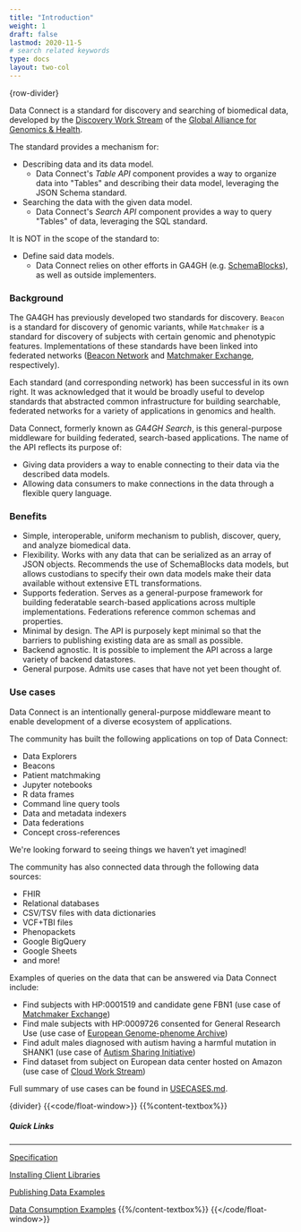 ```yaml
---
title: "Introduction"
weight: 1
draft: false
lastmod: 2020-11-5
# search related keywords
type: docs
layout: two-col
---
```

{row-divider}

Data Connect is a standard for discovery and searching of biomedical data, developed by the [Discovery Work Stream](https://github.com/ga4gh-discovery/ga4gh-discovery.github.io) of the [Global Alliance for Genomics & Health](http://ga4gh.org).

The standard provides a mechanism for:

- Describing data and its data model.
    - Data Connect's _Table API_ component provides a way to organize data into "Tables" and describing their data model, leveraging the JSON Schema standard.
- Searching the data with the given data model.
    - Data Connect's _Search API_ component provides a way to query "Tables" of data, leveraging the SQL standard.

It is NOT in the scope of the standard to:

- Define said data models.
    - Data Connect relies on other efforts in GA4GH (e.g. [SchemaBlocks](https://schemablocks.org/)), as well as outside implementers.

### Background

The GA4GH has previously developed two standards for discovery. `Beacon` is a standard for  discovery of genomic variants, while `Matchmaker` is a standard for discovery of subjects with certain genomic and phenotypic features. Implementations of these standards have been linked into federated networks ([Beacon Network](http//beacon-network.org) and [Matchmaker Exchange](http://matchmakerexchange.org), respectively).

Each standard (and corresponding network) has been successful in its own right. It was acknowledged that it would be broadly useful to develop  standards that abstracted common infrastructure for building searchable, federated networks for a variety of applications in genomics and health.

Data Connect, formerly known as _GA4GH Search_, is this general-purpose middleware for building federated, search-based applications. The name of the API reflects its purpose of:

- Giving data providers a way to enable connecting to their data via the described data models.
- Allowing data consumers to make connections in the data through a flexible query language.

### Benefits

- Simple, interoperable, uniform mechanism to publish, discover, query, and analyze biomedical data.
- Flexibility. Works with any data that can be serialized as an array of JSON objects. Recommends the use of SchemaBlocks data models, but allows custodians to specify their own data models make their data available without extensive ETL transformations.
- Supports federation. Serves as a general-purpose framework for building federatable search-based applications across multiple implementations. Federations reference common schemas and properties.
- Minimal by design. The API is purposely kept minimal so that the barriers to publishing existing data are as small as possible.
- Backend agnostic. It is possible to implement the API across a large variety of backend datastores.
- General purpose. Admits use cases that have not yet been thought of.

### Use cases

Data Connect is an intentionally general-purpose middleware meant to enable development of a diverse ecosystem of applications.

The community has built the following applications on top of Data Connect:

- Data Explorers
- Beacons
- Patient matchmaking
- Jupyter notebooks
- R data frames
- Command line query tools
- Data and metadata indexers
- Data federations
- Concept cross-references

We're looking forward to seeing things we haven’t yet imagined!

The community has also connected data through the following data sources:

- FHIR
- Relational databases
- CSV/TSV files with data dictionaries
- VCF+TBI files
- Phenopackets
- Google BigQuery
- Google Sheets
- and more!

Examples of queries on the data that can be answered via Data Connect include:

- Find subjects with HP:0001519 and candidate gene FBN1 (use case of [Matchmaker Exchange](https://www.matchmakerexchange.org/))
- Find male subjects with HP:0009726 consented for General Research Use (use case of [European Genome-phenome Archive](https://www.ebi.ac.uk/ega/home))
- Find adult males diagnosed with autism having a harmful mutation in SHANK1 (use case of [Autism Sharing Initiative](http://autismsharinginitiative.org))
- Find dataset from subject on European data center hosted on Amazon (use case of [Cloud Work Stream](https://github.com/ga4gh/wiki/wiki))

Full summary of use cases can be found in [USECASES.md](USECASES.md).

{divider}
{{<code/float-window>}}
{{%content-textbox%}}
##### Quick Links
---
[Specification](/api)

[Installing Client Libraries](/docs/getting-started/clients/)

[Publishing Data Examples](/docs/getting-started/provision-data/)

[Data Consumption Examples](/docs/getting-started/consume-data/)
{{%/content-textbox%}}
{{</code/float-window>}}